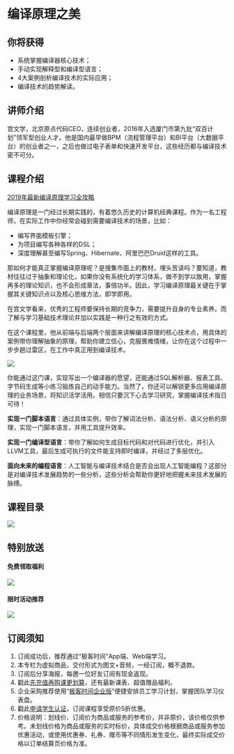 # 编译原理之美

## 你将获得

*   系统掌握编译器核心技术；
*   手动实现解释型和编译型语言；
*   4大案例剖析编译技术的实际应用；
*   编译技术的趋势解读。

  

## 讲师介绍

宫文学，北京原点代码CEO，连续创业者，2016年入选厦门市第九批“双百计划”领军型创业人才。他是国内最早做BPM（流程管理平台）和BI平台（大数据平台）的创业者之一，之后也做过电子表单和快速开发平台，这些经历都与编译技术密不可分。

  

## 课程介绍

[2019年最新编译原理学习全攻略](https://time.geekbang.org/column/article/125948)

编译原理是一门经过长期实践的，有着悠久历史的计算机经典课程。作为一名工程师，在实际工作中你经常会碰到需要编译技术的场景，比如：

*   编写界面模板引擎；
*   为项目编写各种各样的DSL；
*   深度理解甚至编写Spring、Hibernate、阿里巴巴Druid这样的工具。

那如何才能真正掌握编译原理呢？是搜集市面上的教材，埋头苦读吗？要知道，教材往往过于抽象和理论化，如果你没有系统化的学习体系，做不到学以致用，掌握再多的理论知识，也不会形成章法，事倍功半。因此，学习编译原理最关键在于掌握其关键知识点以及核心思维方法，即学即用。

在宫文学看来，优秀的工程师要保持长期的竞争力，需要提升自身的专业素养。而了解与学习基础技术理论并加以实践是一种行之有效的方式。

在这个课程里，他从前端与后端两个层面来讲解编译原理的核心技术点，用具体的案例带你理解抽象的原理，帮助你建立信心，克服畏难情绪，让你在这个过程中一步步趟过雷区，在工作中真正用到编译技术。

![](https://static001.geekbang.org/resource/image/0b/3d/0b09f3f3ef0c4846f7311510a35e433d.png)

你能通过这门课，实现写出一个编译器的愿望，还能通过SQL解析器、报表工具、字节码生成等小练习锻炼自己的动手能力。当然了，你还可以解锁更多应用编译原理的业务场景，将知识活学活用。相信只要沉下心去学习研究，掌握编译技术指日可待！

**实现一门脚本语言**：通过具体实例，带你了解词法分析、语法分析、语义分析的原理，实现一门脚本语言，并用工具提升效率。

**实现一门编译型语言**：带你了解如何生成目标代码和对代码进行优化，并引入LLVM工具，最后生成可执行的文件能支持即时编译，并经过了多层优化。

**面向未来的编程语言**：人工智能与编译技术结合是否会出现人工智能编程？这部分是对编译技术发展趋势的一些分析，这些分析会帮助你更好地把握未来技术发展的脉搏。

  

## 课程目录

![](https://static001.geekbang.org/resource/image/7e/47/7e7685575320931f0165215afc200947.jpg)

  

## 特别放送

#### 免费领取福利

[![](https://static001.geekbang.org/resource/image/69/dc/69c52d08278a2164dc5b061ba342a5dc.jpg?wh=960x301)](https://time.geekbang.org/article/427012)

  

#### 限时活动推荐

[![](https://static001.geekbang.org/resource/image/67/a0/6720f5d50b4b38abbf867facdef728a0.png?wh=1035x360)](https://shop18793264.m.youzan.com/wscgoods/detail/2fmoej9krasag5p?dc_ps=2913145716543073286.200001)

  

## 订阅须知

1.  订阅成功后，推荐通过“极客时间”App端、Web端学习。
2.  本专栏为虚拟商品，交付形式为图文+音频，一经订阅，概不退款。
3.  订阅后分享海报，每邀一位好友订阅有现金返现。
4.  戳此[先充值再购课更划算](https://shop18793264.m.youzan.com/wscgoods/detail/2fmoej9krasag5p?scan=1&activity=none&from=kdt&qr=directgoods_1541158976&shopAutoEnter=1)，还有最新课表、超值赠品福利。
5.  企业采购推荐使用“[极客时间企业版](https://b.geekbang.org/?utm_source=geektime&utm_medium=columnintro&utm_campaign=newregister&gk_source=2021020901_gkcolumnintro_newregister)”便捷安排员工学习计划，掌握团队学习仪表盘。
6.  戳此[申请学生认证](https://promo.geekbang.org/activity/student-certificate?utm_source=geektime&utm_medium=caidanlan1)，订阅课程享受原价5折优惠。
7.  价格说明：划线价、订阅价为商品或服务的参考价，并非原价，该价格仅供参考。未划线价格为商品或服务的实时标价，具体成交价格根据商品或服务参加优惠活动，或使用优惠券、礼券、赠币等不同情形发生变化，最终实际成交价格以订单结算页价格为准。
